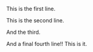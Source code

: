 This is the first line.

This is the second line.

And the third.

And a final fourth line!!  This is it.
